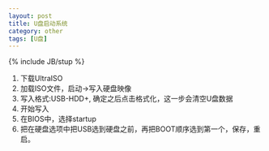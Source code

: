 ```yaml
---
layout: post
title: U盘启动系统
category: other
tags: [U盘]
---
```

{% include JB/stup %}

1. 下载UltraISO
2. 加载ISO文件，启动->写入硬盘映像
3. 写入格式:USB-HDD+, 确定之后点击格式化，这一步会清空U盘数据
4. 开始写入
5. 在BIOS中，选择startup
6. 把在硬盘选项中把USB选到硬盘之前，再把BOOT顺序选到第一个，保存，重启。
